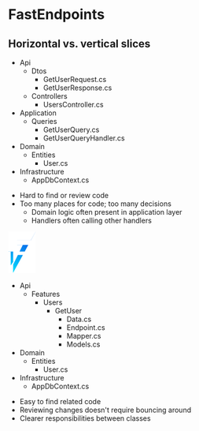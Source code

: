 <h1>FastEndpoints</h1>
<h2>Horizontal vs. vertical slices</h2>

<div class="files-columns mt-8">
  <div v-click="0">
    <ul class="box files">
      <li>
        <span><ProjectIcon />Api</span>
        <ul>
          <li>
            <span><FolderIcon />Dtos</span>
            <ul>
              <li><span><CsharpIcon />GetUserRequest.cs</span></li>
              <li><span><CsharpIcon />GetUserResponse.cs</span></li>
            </ul>
          </li>
          <li>
            <span><FolderIcon />Controllers</span>
            <ul>
              <li><span><CsharpIcon />UsersController.cs</span></li>
            </ul>
          </li>
        </ul>  
      </li>
      <li>
        <span><ProjectIcon />Application</span>
        <ul>
          <li>
            <span><FolderIcon />Queries</span>
            <ul>
              <li><span><CsharpIcon />GetUserQuery.cs</span></li>
              <li><span><CsharpIcon />GetUserQueryHandler.cs</span></li>
            </ul>
          </li>
        </ul>  
      </li>
      <li>
        <span><ProjectIcon />Domain</span>
        <ul>
          <li>
            <span><FolderIcon />Entities</span>
            <ul>
              <li><span><CsharpIcon />User.cs</span></li>
            </ul>
          </li>
        </ul>  
      </li>
      <li>
        <span><ProjectIcon />Infrastructure</span>
        <ul>
          <li><span><CsharpIcon />AppDbContext.cs</span></li>
        </ul>  
      </li>
    </ul>
    <ul>
      <li>Hard to find or review code</li>
      <li>
        Too many places for code; too many decisions
        <ul>
          <li>Domain logic often present in application layer</li>
          <li>Handlers often calling other handlers</li>
        </ul>
      </li>
    </ul>
  </div>

  <div v-click="1" class="relative">
    <div class="bracket">
      <div></div>
      <img src="../images/FE-icon.svg" class="icon">
      <div></div>
    </div>
    <ul class="box files">
      <li class="view-transition-files">
        <span><ProjectIcon />Api</span>
        <ul>
          <li>
            <span><FolderIcon />Features</span>
            <ul>
              <li>
                <span><FolderIcon />Users</span>
                <ul>
                  <li>
                    <span><FolderIcon />GetUser</span>
                    <ul>
                      <li><span><CsharpIcon />Data.cs</span></li>
                      <li><span><CsharpIcon />Endpoint.cs</span></li>
                      <li><span><CsharpIcon />Mapper.cs</span></li>
                      <li><span><CsharpIcon />Models.cs</span></li>
                    </ul>
                  </li>
                </ul>
              </li>
            </ul>
          </li>
        </ul>  
      </li>
      <li>
        <span><ProjectIcon />Domain</span>
        <ul>
          <li>
            <span><FolderIcon />Entities</span>
            <ul>
              <li><span><CsharpIcon />User.cs</span></li>
            </ul>
          </li>
        </ul>  
      </li>
      <li>
        <span><ProjectIcon />Infrastructure</span>
        <ul>
          <li><span><CsharpIcon />AppDbContext.cs</span></li>
        </ul>  
      </li>
    </ul>
    <ul>
      <li>Easy to find related code</li>
      <li>Reviewing changes doesn't require bouncing around</li>
      <li>Clearer responsibilities between classes</li>
    </ul>
  </div>
</div>

<!-- 
First off, we'll have a quick look at the basic structure of an endpoint.

On the left here we've got a pretty basic view of the sort of architecture that I frequently encounter. All of these files would typically be required to implement a single, basic feature &mdash; in this case, a simple request to get a user.

We've got our Api project, and our DTOs, controllers all grouped together.

Our application layer has our query and handler, and we've got our all-too expected user entity and `DbContext`.

Naturally, as a project grows, it becomes quite hard to navigate and find specific handlers or entities etc.

As our business logic increases in complexity, we risk ending up with handlers calling other handlers with no sense of visible hierarchy, and it can quickly turn into a spiderweb that's difficult to understand.

[click]

The vertical slice architecture encouraged by FastEndpoints comprises of a single endpoint, or feature, nested under appropriately-named folders.

Now, I fully understand that this may not be everyone's cup of tea, and we're free to name our classes however we please, but the majority of the examples &mdash; not just in this presentation, but out in the wild &mdash; will follow this naming pattern or similar.

But thanks to namespaces, if we so wish to adopt the convention we can have a series of files that very explicitly reflects what they do, consistently, across every endpoint.
 -->